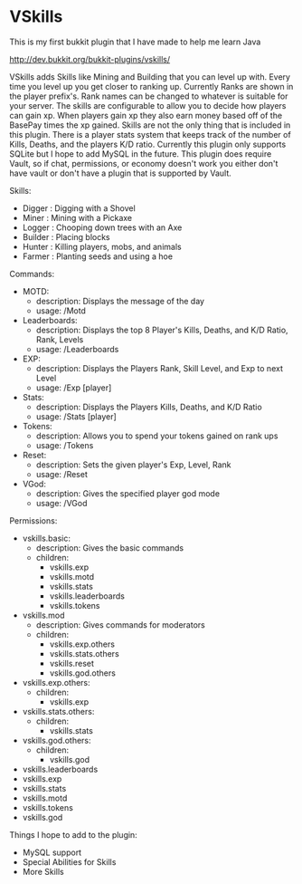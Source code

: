 VSkills
======

This is my first bukkit plugin that I have made to help me learn Java

http://dev.bukkit.org/bukkit-plugins/vskills/

VSkills adds Skills like Mining and Building that you can level up with. Every time you level up you get closer to ranking up. Currently Ranks are shown in the player prefix's.
Rank names can be changed to whatever is suitable for your server. The skills are configurable to allow you to decide how players can gain xp. When players gain xp they also earn
money based off of the BasePay times the xp gained. Skills are not the only thing that is included in this plugin. There is a player stats system that keeps track of the number
of Kills, Deaths, and the players K/D ratio. Currently this plugin only supports SQLite but I hope to add MySQL in the future. This plugin does require Vault, so if chat,
permissions, or economy doesn't work you either don't have vault or don't have a plugin that is supported by Vault.

Skills:
- Digger : Digging with a Shovel
- Miner : Mining with a Pickaxe
- Logger : Chooping down trees with an Axe
- Builder : Placing blocks
- Hunter : Killing players, mobs, and animals
- Farmer : Planting seeds and using a hoe

Commands:
- MOTD:
    - description: Displays the message of the day
    - usage: /Motd  
- Leaderboards:
    - description: Displays the top 8 Player's Kills, Deaths, and K/D Ratio, Rank, Levels
    - usage: /Leaderboards <options>   
- EXP:
    - description: Displays the Players Rank, Skill Level, and Exp to next Level
    - usage: /Exp [player]
- Stats:
    - description: Displays the Players Kills, Deaths, and K/D Ratio
    - usage: /Stats [player]
- Tokens:
    - description: Allows you to spend your tokens gained on rank ups
    - usage: /Tokens <options>
- Reset:
    - description: Sets the given player's Exp, Level, Rank
    - usage: /Reset <player>
- VGod:
    - description: Gives the specified player god mode
    - usage: /VGod <player>
    
Permissions:
- vskills.basic:
    - description: Gives the basic commands
    - children:
        - vskills.exp
        - vskills.motd
        - vskills.stats
        - vskills.leaderboards
        - vskills.tokens
- vskills.mod
    - description: Gives commands for moderators
    - children:
        - vskills.exp.others
        - vskills.stats.others
        - vskills.reset
        - vskills.god.others
- vskills.exp.others:
    - children:
        - vskills.exp
- vskills.stats.others:
    - children:
        - vskills.stats
- vskills.god.others:
    - children:
        - vskills.god
- vskills.leaderboards
- vskills.exp
- vskills.stats
- vskills.motd
- vskills.tokens
- vskills.god
        
        
Things I hope to add to the plugin:
- MySQL support
- Special Abilities for Skills
- More Skills
